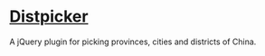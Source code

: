 # [Distpicker](https://github.com/fengyuanchen/distpicker)

A jQuery plugin for picking provinces, cities and districts of China.
